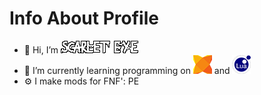 # Info About Profile

- 👋 Hi, I’m ![Name](/InfoFolder(GitHub)/S.E.png)
- 🌱 I’m currently learning programming on ![Haxe](/InfoFolder(GitHub)/HAXE.png) and ![Lua](/InfoFolder(GitHub)/LUA.png)
- ⚙️ I make mods for FNF': PE
